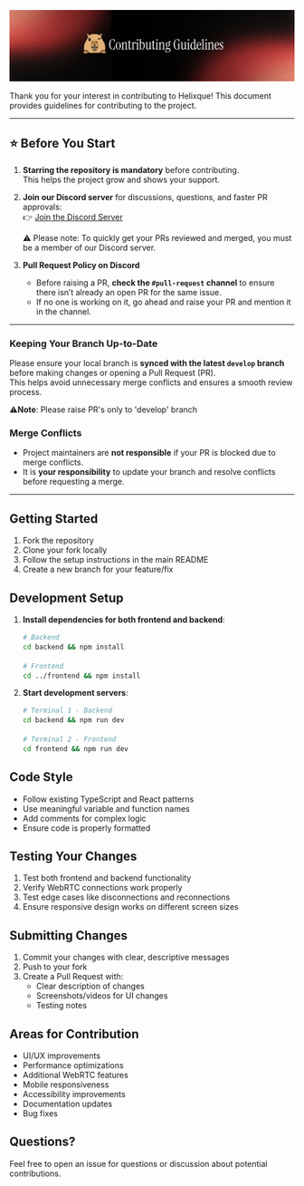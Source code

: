 ![Helixque Contributing](assets/contributing_guidelines.png)

Thank you for your interest in contributing to Helixque! This document provides guidelines for contributing to the project.

---

## ⭐ Before You Start

1. **Starring the repository is mandatory** before contributing.  
   This helps the project grow and shows your support.  

2. **Join our Discord server** for discussions, questions, and faster PR approvals:  
   👉 [Join the Discord Server](https://discord.gg/UJfWXRYe)  

   ⚠️ Please note: To quickly get your PRs reviewed and merged, you must be a member of our Discord server.  

3. **Pull Request Policy on Discord**  
   - Before raising a PR, **check the `#pull-request` channel** to ensure there isn’t already an open PR for the same issue.  
   - If no one is working on it, go ahead and raise your PR and mention it in the channel.  

---

### Keeping Your Branch Up-to-Date

Please ensure your local branch is **synced with the latest  `develop` branch** before making changes or opening a Pull Request (PR).  
This helps avoid unnecessary merge conflicts and ensures a smooth review process.

⚠️**Note**: Please raise PR's only to 'develop' branch

### Merge Conflicts

- Project maintainers are **not responsible** if your PR is blocked due to merge conflicts.  
- It is **your responsibility** to update your branch and resolve conflicts before requesting a merge.

---

## Getting Started

1. Fork the repository
2. Clone your fork locally
3. Follow the setup instructions in the main README
4. Create a new branch for your feature/fix

## Development Setup

1. **Install dependencies for both frontend and backend**:
   ```bash
   # Backend
   cd backend && npm install
   
   # Frontend  
   cd ../frontend && npm install
   ```

2. **Start development servers**:
   ```bash
   # Terminal 1 - Backend
   cd backend && npm run dev
   
   # Terminal 2 - Frontend
   cd frontend && npm run dev
   ```

## Code Style

- Follow existing TypeScript and React patterns
- Use meaningful variable and function names
- Add comments for complex logic
- Ensure code is properly formatted

## Testing Your Changes

1. Test both frontend and backend functionality
2. Verify WebRTC connections work properly
3. Test edge cases like disconnections and reconnections
4. Ensure responsive design works on different screen sizes

## Submitting Changes

1. Commit your changes with clear, descriptive messages
2. Push to your fork
3. Create a Pull Request with:
   - Clear description of changes
   - Screenshots/videos for UI changes
   - Testing notes

## Areas for Contribution

- UI/UX improvements
- Performance optimizations
- Additional WebRTC features
- Mobile responsiveness
- Accessibility improvements
- Documentation updates
- Bug fixes

## Questions?

Feel free to open an issue for questions or discussion about potential contributions.
